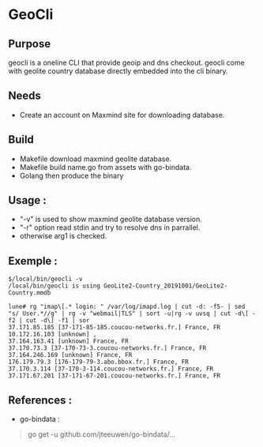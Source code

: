 # GeoCli

## Purpose
geocli is a oneline CLI that provide geoip and dns checkout.
geocli come with geolite country database directly embedded into the cli binary.

## Needs
 - Create an account on Maxmind site for downloading database.

## Build
 - Makefile download maxmind geolite database.
 - Makefile build name.go from assets with go-bindata.
 - Golang then produce the binary 

## Usage :
  - "-v" is used to show maxmind geolite database version.
  - "-r" option read stdin and try to resolve dns in parrallel.
  - otherwise arg1 is checked.

## Exemple :
 
 ```
 $/local/bin/geocli -v 
/local/bin/geocli is using GeoLite2-Country_20191001/GeoLite2-Country.mmdb

 lune# rg "imap\[.* login: " /var/log/imapd.log | cut -d: -f5- | sed "s/ User.*//g" | rg -v "webmail|TLS" | sort -u|rg -v uvsq | cut -d\[ -f2 | cut -d\] -f1 | sor
37.171.85.185 [37-171-85-185.coucou-networks.fr.] France, FR
10.172.16.103 [unknown] , 
37.164.163.41 [unknown] France, FR
37.170.73.3 [37-170-73-3.coucou-networks.fr.] France, FR
37.164.246.169 [unknown] France, FR
176.179.79.3 [176-179-79-3.abo.bbox.fr.] France, FR
37.170.3.114 [37-170-3-114.coucou-networks.fr.] France, FR
37.171.67.201 [37-171-67-201.coucou-networks.fr.] France, FR
```

 ## References :
  - go-bindata : 
  > go get -u github.com/jteeuwen/go-bindata/...
